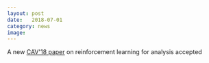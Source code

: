 ```yaml
---
layout: post
date:   2018-07-01
category: news
image: 
---
```


A new [CAV'18 paper]({{"/publications"|relative_url}}) on reinforcement learning for analysis accepted